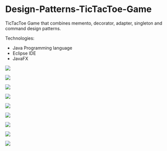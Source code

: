 # Design-Patterns-TicTacToe-Game

TicTacToe Game that combines memento, decorator, adapter, singleton and 
command design patterns. 

Technologies:
- Java Programming language 
- Eclipse IDE
- JavaFX

![](https://github.com/LazarofShalev/Design-Patterns-TicTacToe-Game/blob/master/ScreenShots/1.png)

![](https://github.com/LazarofShalev/Design-Patterns-TicTacToe-Game/blob/master/ScreenShots/2.png)

![](https://github.com/LazarofShalev/Design-Patterns-TicTacToe-Game/blob/master/ScreenShots/3.png)

![](https://github.com/LazarofShalev/Design-Patterns-TicTacToe-Game/blob/master/ScreenShots/4.png)

![](https://github.com/LazarofShalev/Design-Patterns-TicTacToe-Game/blob/master/ScreenShots/5.png)

![](https://github.com/LazarofShalev/Design-Patterns-TicTacToe-Game/blob/master/ScreenShots/6.png)

![](https://github.com/LazarofShalev/Design-Patterns-TicTacToe-Game/blob/master/ScreenShots/7.png)

![](https://github.com/LazarofShalev/Design-Patterns-TicTacToe-Game/blob/master/ScreenShots/8.png)

![](https://github.com/LazarofShalev/Design-Patterns-TicTacToe-Game/blob/master/ScreenShots/9.png)

